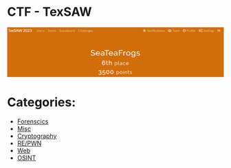 # CTF - TexSAW
![Место команды](./sources/place.png)
# Categories:
- [Forenscics](./Forensics/README.md)
- [Misc]()
- [Cryptography]()
- [RE/PWN](./'RE/PWN'/README.md)
- [Web]()
- [OSINT]()
